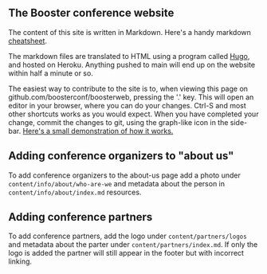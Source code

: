 ## The Booster conference website

The content of this site is written in Markdown. Here's a handy markdown [cheatsheet](https://github.com/adam-p/markdown-here/wiki/Markdown-Cheatsheet). 

The markdown files are translated to HTML using a program called [Hugo](https://gohugo.io/), and hosted on Heroku. Anything pushed to main will end up on the website within half a minute or so. 

The easiest way to contribute to the site is to, when viewing this page on github.com/boosterconf/boosterweb, pressing the '.' key. This will open an editor
in your browser, where you can do your changes. Ctrl-S and most other shortcuts works as you would expect. When you have completed your change, commit the
changes to git, using the graph-like icon in the side-bar. [Here's a small demonstration of how it works.](Contributing2.gif)

## Adding conference organizers to "about us"

To add conference organizers to the about-us page add a photo under `content/info/about/who-are-we` and metadata about the person in `content/info/about/index.md` resources.

## Adding conference partners

To add conference partners, add the logo under `content/partners/logos` and metadata about the parter under `content/partners/index.md`. If only the logo is added the partner will still appear in the footer but with incorrect linking.
